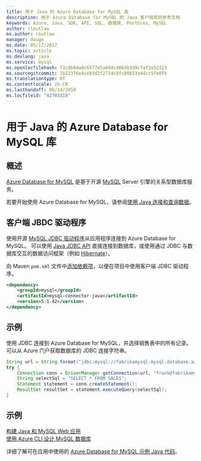 ```yaml
---
title: 用于 Java 的 Azure Database for MySQL 库
description: 用于 Azure Database for MySQL 的 Java 客户端库的参考文档
keywords: Azure, Java, SDK, API, SQL, 数据库, PostGres, MySQL
author: rloutlaw
ms.author: routlaw
manager: douge
ms.date: 05/17/2017
ms.topic: article
ms.devlang: java
ms.service: mysql
ms.openlocfilehash: f3c0b84a8c6577e5a844c4084b3d9cfaf3a52323
ms.sourcegitcommit: 1b22376e4ceb3d2f2734c8fc80823a44cc5fe8fb
ms.translationtype: HT
ms.contentlocale: zh-CN
ms.lasthandoff: 08/14/2018
ms.locfileid: "42703319"
---
```

# <a name="azure-database-for-mysql-libraries-for-java"></a>用于 Java 的 Azure Database for MySQL 库

## <a name="overview"></a>概述

[Azure Database for MySQL](/azure/sql-database/sql-database-technical-overview) 是基于开源 [MySQL](https://www.mysql.com/) Server 引擎的关系型数据库服务。 

若要开始使用 Azure Database for MySQL，请参阅[使用 Java 连接和查询数据](/azure/mysql/connect-java)。

## <a name="client-jbdc-driver"></a>客户端 JBDC 驱动程序

使用开源 [MySQL JDBC 驱动程序](https://dev.mysql.com/downloads/connector/j/)从应用程序连接到 Azure Database for MySQL。 可以使用 [Java JDBC API](https://docs.oracle.com/javase/8/docs/technotes/guides/jdbc/) 直接连接到数据库，或使用通过 JDBC 与数据库交互的数据访问框架（例如 [Hibernate](http://hibernate.org/)）。

向 Maven `pom.xml` 文件中[添加依赖项](https://maven.apache.org/guides/getting-started/index.html#How_do_I_use_external_dependencies)，以便在项目中使用客户端 JDBC 驱动程序。  

```XML
<dependency>
    <groupId>mysql</groupId>
    <artifactId>mysql-connector-java</artifactId>
    <version>5.1.42</version>
</dependency>
```   

## <a name="example"></a>示例

使用 JDBC 连接到 Azure Database for MySQL，并选择销售表中的所有记录。 可以从 Azure 门户获取数据库的 JDBC 连接字符串。

```java
String url = String.format("jdbc:mysql://fabrikamysql.mysql.database.azure.com:3306/fabrikamdb?verifyServerCertificate=true&useSSL=true&requireSSL=false");
try {
    Connection conn = DriverManager.getConnection(url, "frank@fabrikamysql", "aBcDeFgHiJkL");
    String selectSql = "SELECT * FROM SALES";
    Statement statement = conn.createStatement();
    ResultSet resultSet = statement.executeQuery(selectSql);
}
```

## <a name="samples"></a>示例

[构建 Java 和 MySQL Web 应用](/azure/app-service-web/app-service-web-tutorial-java-mysql)   
[使用 Azure CLI 设计 MySQL 数据库](/azure/mysql/tutorial-design-database-using-cli)   

详细了解可在应用中使用的 [Azure Database for MySQL 示例 Java 代码](https://azure.microsoft.com/resources/samples/?platform=java&term=mysql)。
